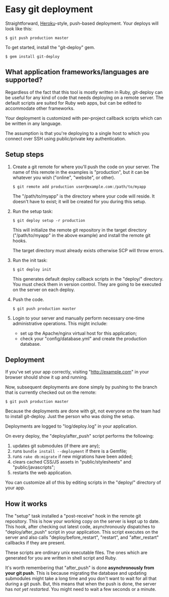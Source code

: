 Easy git deployment
===================

Straightforward, [Heroku][]-style, push-based deployment. Your deploys will look like this:

    $ git push production master

To get started, install the "git-deploy" gem.

    $ gem install git-deploy


What application frameworks/languages are supported?
----------------------------------------------------

Regardless of the fact that this tool is mostly written in Ruby, git-deploy can be useful for any kind of code that needs deploying on a remote server. The default scripts are suited for Ruby web apps, but can be edited to accommodate other frameworks.

Your deployment is customized with per-project callback scripts which can be written in any language.

The assumption is that you're deploying to a single host to which you connect over SSH using public/private key authentication.


Setup steps
-----------

1.  Create a git remote for where you'll push the code on your server. The name of this remote in the examples is "production", but it can be whatever you wish ("online", "website", or other).
    
        $ git remote add production user@example.com:/path/to/myapp
    
    The "/path/to/myapp" is the directory where your code will reside. It doesn't have to exist; it will be created for you during this setup.

2.  Run the setup task:
    
        $ git deploy setup -r production
    
    This will initialize the remote git repository in the target directory ("/path/to/myapp" in the above example) and install the remote git hooks.

    The target directory must already exists otherwise SCP will throw errors.

3.  Run the init task:
    
        $ git deploy init
    
    This generates default deploy callback scripts in the "deploy/" directory. You must check them in version control. They are going to be executed on the server on each deploy.

4.  Push the code.

        $ git push production master

3.  Login to your server and manually perform necessary one-time administrative operations. This might include:
    * set up the Apache/nginx virtual host for this application;
    * check your "config/database.yml" and create the production database.


Deployment
----------

If you've set your app correctly, visiting "http://example.com" in your browser should show it up and running.

Now, subsequent deployments are done simply by pushing to the branch that is currently checked out on the remote:

    $ git push production master

Because the deployments are done with git, not everyone on the team had to install git-deploy. Just the person who was doing the setup.

Deployments are logged to "log/deploy.log" in your application.

On every deploy, the "deploy/after_push" script performs the following:

1. updates git submodules (if there are any);
2. runs `bundle install --deployment` if there is a Gemfile;
3. runs `rake db:migrate` if new migrations have been added;
4. clears cached CSS/JS assets in "public/stylesheets" and "public/javascripts";
5. restarts the web application.

You can customize all of this by editing scripts in the "deploy/" directory of your app.

How it works
------------

The "setup" task installed a "post-receive" hook in the remote git repository. This is how your working copy on the server is kept up to date. This hook, after checking out latest code, asynchronously dispatches to "deploy/after_push" script in your application. This script executes on the server and also calls "deploy/before_restart", "restart", and "after_restart" callbacks if they are present.

These scripts are ordinary unix executable files. The ones which are generated for you are written in shell script and Ruby.

It's worth remembering that "after_push" is done **asynchronously from your git push**. This is because migrating the database and updating submodules might take a long time and you don't want to wait for all that during a git push. But, this means that when the push is done, the server has *not yet restarted*. You might need to wait a few seconds or a minute.


  [heroku]: http://heroku.com/